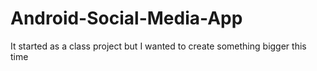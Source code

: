# Android-Social-Media-App
It started as a class project but I wanted to create something bigger this time
